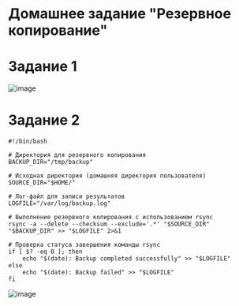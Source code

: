 # Домашнее задание "Резервное копирование"
# Задание 1
![image](https://github.com/user-attachments/assets/ef3d5d01-5ee5-44aa-8edd-c4fb1bc285e7)

# Задание 2
```
#!/bin/bash

# Директория для резервного копирования
BACKUP_DIR="/tmp/backup"

# Исходная директория (домашняя директория пользователя)
SOURCE_DIR="$HOME/"

# Лог-файл для записи результатов
LOGFILE="/var/log/backup.log"

# Выполнение резервного копирования с использованием rsync
rsync -a --delete --checksum --exclude='.*' "$SOURCE_DIR" "$BACKUP_DIR" >> "$LOGFILE" 2>&1

# Проверка статуса завершения команды rsync
if [ $? -eq 0 ]; then
    echo "$(date): Backup completed successfully" >> "$LOGFILE"
else
    echo "$(date): Backup failed" >> "$LOGFILE"
fi
```
![image](https://github.com/user-attachments/assets/40d6904c-a842-4a3a-8949-311c9ee2b967)


